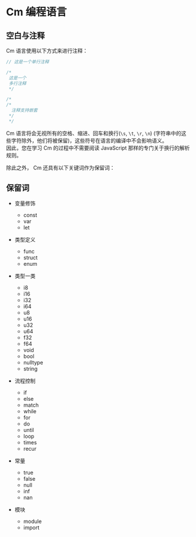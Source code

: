# Cm 编程语言

## 空白与注释

Cm 语言使用以下方式来进行注释：

```kotlin
// 这是一个单行注释

/*
 这是一个
 多行注释
 */

/*
/*
  注释支持嵌套
 */
 */
```

Cm 语言将会无视所有的空格、缩进、回车和换行(`\s`, `\t`, `\r`, `\n`)
(字符串中的这些字符除外，他们将被保留)，这些符号在语言的编译中不会影响语义。<br/>
因此，您在学习 Cm 的过程中不需要阅读 JavaScript 那样的专门关于换行的解析规则。

除此之外， Cm 还具有以下关键词作为保留词：

## 保留词

+ 变量修饰
	+ const
	+ var
	+ let

+ 类型定义
	+ func
	+ struct
	+ enum

+ 类型一类
	+ i8
	+ i16
	+ i32
	+ i64
	+ u8
	+ u16
	+ u32
	+ u64
	+ f32
	+ f64
	+ void
	+ bool
	+ nulltype
	+ string

+ 流程控制
	+ if
	+ else
	+ match
	+ while
	+ for
	+ do
	+ until
	+ loop
	+ times
	+ recur

+ 常量
	+ true
	+ false
	+ null
	+ inf
	+ nan

+ 模块
	+ module
	+ import